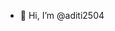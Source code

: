 - 👋 Hi, I’m @aditi2504

<!---
aditi2504/aditi2504 is a ✨ special ✨ repository because its `README.md` (this file) appears on your GitHub profile.
You can click the Preview link to take a look at your changes.
--->
